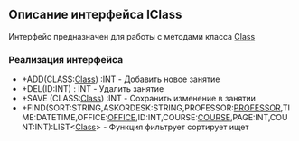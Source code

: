 ## Описание интерфейса IClass

Интерфейс предназначен для работы с методами класса [Class](Class.md)

### Реализация интерфейса

- +ADD(CLASS:[Class](Class.md)) :INT - Добавить новое занятие
- +DEL(ID:INT)  : INT - Удалить занятие
- +SAVE (CLASS:[Class](Class.md)) :INT - Сохранить изменение в занятии 
- +FIND(SORT:STRING,ASKORDESK:STRING,PROFESSOR:[PROFESSOR](Professor.md),TIME:DATETIME,OFFICE:[OFFICE](Office.md),ID:INT,COURSE:[COURSE](Course.md),PAGE:INT,COUNT:INT):LIST<[Class](Class.md)> - Функция фильтрует сортирует ищет
